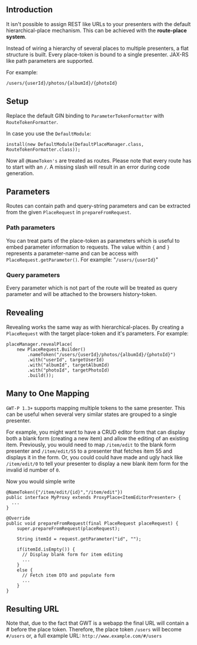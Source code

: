 ## Introduction

It isn't possible to assign REST like URLs to your presenters with the default hierarchical-place mechanism. This can be achieved with the **route-place system**.

Instead of wiring a hierarchy of several places to multiple presenters, a flat structure is built. Every place-token is bound to a single presenter. JAX-RS like path parameters are supported.

For example:

```
/users/{userId}/photos/{albumId}/{photoId}
```

## Setup

Replace the default GIN binding to `ParameterTokenFormatter` with `RouteTokenFormatter`.

In case you use the ``DefaultModule``:

```
install(new DefaultModule(DefaultPlaceManager.class, RouteTokenFormatter.class));
```

Now all `@NameToken's` are treated as routes. Please note that every route has to start with an `/`. A missing slash will result in an error during code generation.


## Parameters

Routes can contain path and query-string parameters and can be extracted from the given  `PlaceRequest` in `prepareFromRequest`.

### Path parameters

You can treat parts of the place-token as parameters which is useful to embed parameter information to requests. The value within `{` and `}` represents a parameter-name and can be access with `PlaceRequest.getParameter()`. For example: "`/users/{userId}`"

### Query parameters

Every parameter which is not part of the route will be treated as query parameter and will be attached to the browsers history-token.

## Revealing

Revealing works the same way as with hierarchical-places. By creating a `PlaceRequest` with the target place-token and it's parameters. For example:


```
placeManager.revealPlace(
    new PlaceRequest.Builder()
        .nameToken("/users/{userId}/photos/{albumId}/{photoId}")
        .with("userId", targetUserId)
        .with("albumId", targetAlbumId)
        .with("photoId", targetPhotoId)
        .build());
```

## Many to One Mapping
`GWT-P 1.3+` supports mapping multiple tokens to the same presenter. This can be useful when several very similar states are grouped to a single presenter.

For example, you might want to have a CRUD editor form that can display both a blank form (creating a new item) and allow the editing of an existing item. Previously, you would need to map `/item/edit` to the blank form presenter and `/item/edit/55` to a presenter that fetches item 55 and displays it in the form. Or, you could could have made and ugly hack like `/item/edit/0` to tell your presenter to display a new blank item form for the invalid id number of `0`.

Now you would simple write

```
@NameToken({"/item/edit/{id}","/item/edit"})
public interface MyProxy extends ProxyPlace<ItemEditorPresenter> {
  ...
}

@Override
public void prepareFromRequest(final PlaceRequest placeRequest) {
    super.prepareFromRequest(placeRequest);

    String itemId = request.getParameter("id", "");

    if(itemId.isEmpty()) {
      // Display blank form for item editing
      ...
    }
    else {
      // Fetch item DTO and populate form
      ...
    }
}
```

## Resulting URL
Note that, due to the fact that GWT is a webapp the final URL will contain a # before the place token. Therefore, the place token `/users` will become `#/users`
or, a full example URL: `http://www.example.com/#/users`
